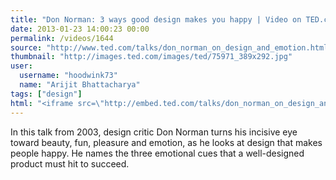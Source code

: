 ```yaml
---
title: "Don Norman: 3 ways good design makes you happy | Video on TED.com"
date: 2013-01-23 14:00:23 00:00
permalink: /videos/1644
source: "http://www.ted.com/talks/don_norman_on_design_and_emotion.html"
thumbnail: "http://images.ted.com/images/ted/75971_389x292.jpg"
user:
  username: "hoodwink73"
  name: "Arijit Bhattacharya"
tags: ["design"]
html: "<iframe src=\"http://embed.ted.com/talks/don_norman_on_design_and_emotion.html\" width=\"560\" height=\"315\" frameborder=\"0\" scrolling=\"no\" webkitAllowFullScreen mozallowfullscreen allowFullScreen></iframe>"
---
```


In this talk from 2003, design critic Don Norman turns his incisive eye toward beauty, fun, pleasure and emotion, as he looks at design that makes people happy. He names the three emotional cues that a well-designed product must hit to succeed.